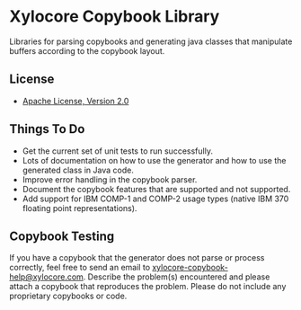 Xylocore Copybook Library
=========================

Libraries for parsing copybooks and generating java classes that
manipulate buffers according to the copybook layout.

License
-------
* [Apache License, Version 2.0](http://www.apache.org/licenses/LICENSE-2.0)

Things To Do
------------

* Get the current set of unit tests to run successfully.
* Lots of documentation on how to use the generator and how to use the generated
class in Java code.
* Improve error handling in the copybook parser.
* Document the copybook features that are supported and not supported.
* Add support for IBM COMP-1 and COMP-2 usage types (native IBM 370 floating point
representations).

Copybook Testing
----------------

If you have a copybook that the generator does not parse or process correctly, feel
free to send an email to <xylocore-copybook-help@xylocore.com>. Describe the problem(s)
encountered and please attach a copybook that reproduces the problem. Please do not
include any proprietary copybooks or code.
